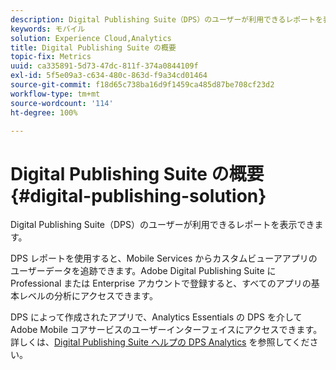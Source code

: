 ```yaml
---
description: Digital Publishing Suite（DPS）のユーザーが利用できるレポートを表示できます。
keywords: モバイル
solution: Experience Cloud,Analytics
title: Digital Publishing Suite の概要
topic-fix: Metrics
uuid: ca335891-5d73-47dc-811f-374a0844109f
exl-id: 5f5e09a3-c634-480c-863d-f9a34cd01464
source-git-commit: f18d65c738ba16d9f1459ca485d87be708cf23d2
workflow-type: tm+mt
source-wordcount: '114'
ht-degree: 100%

---
```


# Digital Publishing Suite の概要 {#digital-publishing-solution}

Digital Publishing Suite（DPS）のユーザーが利用できるレポートを表示できます。

DPS レポートを使用すると、Mobile Services からカスタムビューアアプリのユーザーデータを追跡できます。Adobe Digital Publishing Suite に Professional または Enterprise アカウントで登録すると、すべてのアプリの基本レベルの分析にアクセスできます。

DPS によって作成されたアプリで、Analytics Essentials の DPS を介して Adobe Mobile コアサービスのユーザーインターフェイスにアクセスできます。詳しくは、[Digital Publishing Suite ヘルプの DPS Analytics](https://helpx.adobe.com/jp/digital-publishing-suite/help/omniture-analytics.html) を参照してください。

